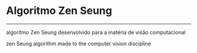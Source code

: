 # Algoritmo Zen Seung

---

algoritmo Zen Seung desenvolvido para a matéria de visão computacional 

zen Seung algorithm made to the computer vision discipline
